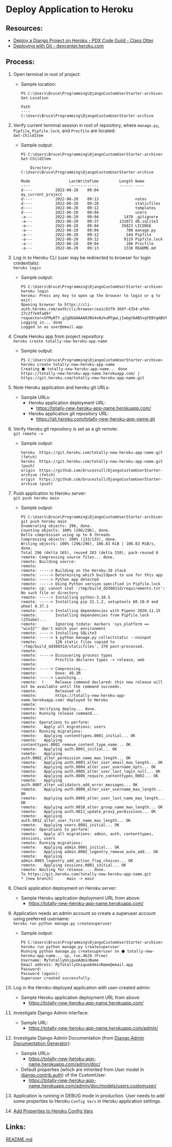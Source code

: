 # Deploy Application to Heroku

## Resources:
* [Deploy a Django Project on Heroku - PDX Code Guild - Class Otter](https://github.com/PdxCodeGuild/class_otter/blob/main/5%20Capstone/Heroku%20Deployment.md)
* [Deploying with Git - devcenter.heroku.com](https://devcenter.heroku.com/articles/git)

## Process:
1. Open terminal in root of project:
    * Sample location:
        ```
        PS C:\Users\Bruce\Programming\DjangoCustomUserStarter-archive> Get-Location

        Path
        ----
        C:\Users\Bruce\Programming\DjangoCustomUserStarter-archive
        ```
1. Verify current terminal session in root of repository, where `manage.py`, `Pipfile`, `Pipfile.lock`, and `Procfile` are located:  
`Get-ChildItem`
    * Sample output:
        ```
        PS C:\Users\Bruce\Programming\DjangoCustomUserStarter-archive> Get-ChildItem

            Directory: C:\Users\Bruce\Programming\DjangoCustomUserStarter-archive

        Mode                 LastWriteTime         Length Name
        ----                 -------------         ------ ----
        d----          2022-06-20    09:04                my_current_project
        d----          2022-06-20    09:13                notes
        d----          2022-06-20    09:28                staticfiles
        d----          2022-06-20    09:12                templates
        d----          2022-06-20    09:04                users
        -a---          2022-06-20    09:04           1470 .gitignore
        -a---          2022-06-20    09:37         131072 db.sqlite3
        -a---          2022-06-20    09:04          35823 LICENSE
        -a---          2022-06-20    09:04            708 manage.py
        -a---          2022-06-20    09:12            244 Pipfile
        -a---          2022-06-20    09:12           9119 Pipfile.lock
        -a---          2022-06-20    09:04            106 Procfile
        -a---          2022-06-20    09:13           1338 README.md
        ```
1. Log in to Heroku CLI (user may be redirected to browser for login credentials):  
`heroku login`
    * Sample output:
        ```
        PS C:\Users\Bruce\Programming\DjangoCustomUserStarter-archive> heroku login
        heroku: Press any key to open up the browser to login or q to exit:
        Opening browser to https://cli-auth.heroku.com/auth/cli/browser/ea1c92f9-369f-4354-af64-27c2f7e9fa89?requestor=SFMyNTY.g2gDbQAAAA03NS4xNzkuMTgwLjIwbgYAAB5vgYEBYgABUYA._GfT_caXNyoD0NTMnhA_tDb9mi1DjKoOQqR9lkQ7vPI
        Logging in... done
        Logged in as user@email.app
        ```
1. Create Heroku app from project repository:  
`heroku create totally-new-heroku-app-name`
    * Sample output:
        ```
        PS C:\Users\Bruce\Programming\DjangoCustomUserStarter-archive> heroku create totally-new-heroku-app-name
        Creating ⬢ totally-new-heroku-app-name... done
        https://totally-new-heroku-app-name.herokuapp.com/ | https://git.heroku.com/totally-new-heroku-app-name.git
        ```
1. Note Heroku application and heroku git URLs:
    * Sample URLs:
        * Heroku application deployment URL:
            * https://totally-new-heroku-app-name.herokuapp.com/
        * Heroku application git repository URL:
            * https://git.heroku.com/totally-new-heroku-app-name.git

1. Verify Heroku git repository is set as a git remote:  
`git remote -v`
    * Sample output:
        ```
        heroku  https://git.heroku.com/totally-new-heroku-app-name.git (fetch)
        heroku  https://git.heroku.com/totally-new-heroku-app-name.git (push)
        origin  https://github.com/brucestull/DjangoCustomUserStarter-archive (fetch)
        origin  https://github.com/brucestull/DjangoCustomUserStarter-archive (push)
        ```
1. Push application to Heroku server:  
`git push heroku main`
    * Sample output:
        ```
        PS C:\Users\Bruce\Programming\DjangoCustomUserStarter-archive> git push heroku main
        Enumerating objects: 296, done.
        Counting objects: 100% (296/296), done.
        Delta compression using up to 8 threads
        Compressing objects: 100% (133/133), done.
        Writing objects: 100% (296/296), 106.83 KiB | 106.83 MiB/s, done.
        Total 296 (delta 165), reused 283 (delta 158), pack-reused 0
        remote: Compressing source files... done.
        remote: Building source:
        remote:
        remote: -----> Building on the Heroku-20 stack
        remote: -----> Determining which buildpack to use for this app
        remote: -----> Python app detected
        remote: -----> Using Python version specified in Pipfile.lock
        remote: cp: cannot stat '/tmp/build_dd30831d/requirements.txt': No such file or directory
        remote: -----> Installing python-3.10.5
        remote: -----> Installing pip 22.1.2, setuptools 60.10.0 and wheel 0.37.1
        remote: -----> Installing dependencies with Pipenv 2020.11.15
        remote:        Installing dependencies from Pipfile.lock (255abe)...
        remote:        Ignoring tzdata: markers 'sys_platform == "win32"' don't match your environment
        remote: -----> Installing SQLite3
        remote: -----> $ python manage.py collectstatic --noinput
        remote:        128 static files copied to '/tmp/build_dd30831d/staticfiles', 378 post-processed.
        remote:
        remote: -----> Discovering process types
        remote:        Procfile declares types -> release, web
        remote:
        remote: -----> Compressing...
        remote:        Done: 49.1M
        remote: -----> Launching...
        remote:  !     Release command declared: this new release will not be available until the command succeeds.
        remote:        Released v5
        remote:        https://totally-new-heroku-app-name.herokuapp.com/ deployed to Heroku
        remote:
        remote: Verifying deploy... done.
        remote: Running release command...
        remote:
        remote: Operations to perform:
        remote:   Apply all migrations: users
        remote: Running migrations:
        remote:   Applying contenttypes.0001_initial... OK
        remote:   Applying contenttypes.0002_remove_content_type_name... OK
        remote:   Applying auth.0001_initial... OK
        remote:   Applying auth.0002_alter_permission_name_max_length... OK
        remote:   Applying auth.0003_alter_user_email_max_length... OK
        remote:   Applying auth.0004_alter_user_username_opts... OK
        remote:   Applying auth.0005_alter_user_last_login_null... OK
        remote:   Applying auth.0006_require_contenttypes_0002... OK
        remote:   Applying auth.0007_alter_validators_add_error_messages... OK
        remote:   Applying auth.0008_alter_user_username_max_length... OK
        remote:   Applying auth.0009_alter_user_last_name_max_length... OK
        remote:   Applying auth.0010_alter_group_name_max_length... OK
        remote:   Applying auth.0011_update_proxy_permissions... OK
        remote:   Applying auth.0012_alter_user_first_name_max_length... OK
        remote:   Applying users.0001_initial... OK
        remote: Operations to perform:
        remote:   Apply all migrations: admin, auth, contenttypes, sessions, users
        remote: Running migrations:
        remote:   Applying admin.0001_initial... OK
        remote:   Applying admin.0002_logentry_remove_auto_add... OK
        remote:   Applying admin.0003_logentry_add_action_flag_choices... OK
        remote:   Applying sessions.0001_initial... OK
        remote: Waiting for release.... done.
        To https://git.heroku.com/totally-new-heroku-app-name.git
        * [new branch]      main -> main
        ```
1. Check application deployment on Heroku server:
    * Sample Heroku application deployment URL from above:
        * https://totally-new-heroku-app-name.herokuapp.com/
1. Application needs an admin account so create a superuser account using preferred username:  
`heroku run python manage.py createsuperuser`
    * Sample output:
        ```
        PS C:\Users\Bruce\Programming\DjangoCustomUserStarter-archive> heroku run python manage.py createsuperuser
        Running python manage.py createsuperuser on ⬢ totally-new-heroku-app-name... up, run.4629 (Free)
        Username: MyTotallyUniqueAdminName
        Email address: MyTotallyUniqueAdminName@email.app
        Password:
        Password (again):
        Superuser created successfully.
        ```
1. Log in the Heroku-deployed application with user-created admin:
    * Sample Heroku application deployment URL from above:
        * https://totally-new-heroku-app-name.herokuapp.com/
1. Investigate Django Admin interface:
    * Sample URL:
        * https://totally-new-heroku-app-name.herokuapp.com/admin/
1. Investigate Django Admin Documentation (from [Django Admin Documentation Generator](https://docs.djangoproject.com/en/4.0/ref/contrib/admin/admindocs/)):
    * Sample URLs:
        * https://totally-new-heroku-app-name.herokuapp.com/admin/doc/
    * Default properties (which are inherited from User model in [django.contrib.auth](https://docs.djangoproject.com/en/4.0/ref/contrib/auth/)) of the CustomUser:
        * https://totally-new-heroku-app-name.herokuapp.com/admin/doc/models/users.customuser/
1. Application is running in DEBUG mode in production. User needs to add some properties to Heroku `Config Vars` in Heroku application settings.

1. [Add Properties to Heroku Config Vars](add_properties_to_heroku_config_vars.md)


## Links:
[README.md](..\README.md)